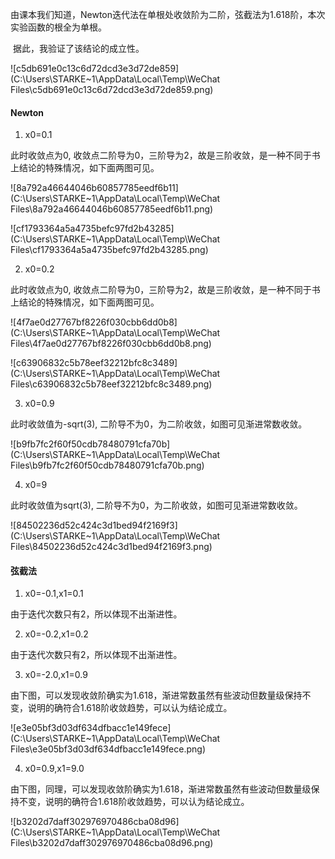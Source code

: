 ​		由课本我们知道，Newton迭代法在单根处收敛阶为二阶，弦截法为1.618阶，本次实验函数的根全为单根。

​		据此，我验证了该结论的成立性。

![c5db691e0c13c6d72dcd3e3d72de859](C:\Users\STARKE~1\AppData\Local\Temp\WeChat Files\c5db691e0c13c6d72dcd3e3d72de859.png)

#### Newton

1. x0=0.1

此时收敛点为0, 收敛点二阶导为0，三阶导为2，故是三阶收敛，是一种不同于书上结论的特殊情况，如下面两图可见。

![8a792a46644046b60857785eedf6b11](C:\Users\STARKE~1\AppData\Local\Temp\WeChat Files\8a792a46644046b60857785eedf6b11.png)

![cf1793364a5a4735befc97fd2b43285](C:\Users\STARKE~1\AppData\Local\Temp\WeChat Files\cf1793364a5a4735befc97fd2b43285.png)

2. x0=0.2

此时收敛点为0, 收敛点二阶导为0，三阶导为2，故是三阶收敛，是一种不同于书上结论的特殊情况，如下面两图可见。

![4f7ae0d27767bf8226f030cbb6dd0b8](C:\Users\STARKE~1\AppData\Local\Temp\WeChat Files\4f7ae0d27767bf8226f030cbb6dd0b8.png)

![c63906832c5b78eef32212bfc8c3489](C:\Users\STARKE~1\AppData\Local\Temp\WeChat Files\c63906832c5b78eef32212bfc8c3489.png)

3. x0=0.9

此时收敛值为-sqrt(3), 二阶导不为0，为二阶收敛，如图可见渐进常数收敛。

![b9fb7fc2f60f50cdb78480791cfa70b](C:\Users\STARKE~1\AppData\Local\Temp\WeChat Files\b9fb7fc2f60f50cdb78480791cfa70b.png)

4. x0=9

此时收敛值为sqrt(3), 二阶导不为0，为二阶收敛，如图可见渐进常数收敛。

![84502236d52c424c3d1bed94f2169f3](C:\Users\STARKE~1\AppData\Local\Temp\WeChat Files\84502236d52c424c3d1bed94f2169f3.png)

#### 弦截法

1. x0=-0.1,x1=0.1

由于迭代次数只有2，所以体现不出渐进性。

2. x0=-0.2,x1=0.2

由于迭代次数只有2，所以体现不出渐进性。

3. x0=-2.0,x1=0.9

由下图，可以发现收敛阶确实为1.618，渐进常数虽然有些波动但数量级保持不变，说明的确符合1.618阶收敛趋势，可以认为结论成立。

![e3e05bf3d03df634dfbacc1e149fece](C:\Users\STARKE~1\AppData\Local\Temp\WeChat Files\e3e05bf3d03df634dfbacc1e149fece.png)

4. x0=0.9,x1=9.0

由下图，同理，可以发现收敛阶确实为1.618，渐进常数虽然有些波动但数量级保持不变，说明的确符合1.618阶收敛趋势，可以认为结论成立。

![b3202d7daff302976970486cba08d96](C:\Users\STARKE~1\AppData\Local\Temp\WeChat Files\b3202d7daff302976970486cba08d96.png)